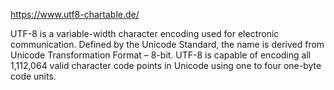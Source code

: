 https://www.utf8-chartable.de/

UTF-8 is a variable-width character encoding used for electronic communication. Defined by the Unicode Standard, the name is derived from Unicode Transformation Format – 8-bit. UTF-8 is capable of encoding all 1,112,064 valid character code points in Unicode using one to four one-byte code units.